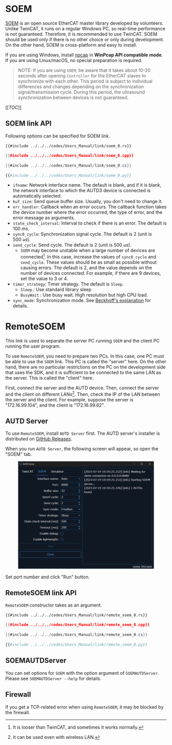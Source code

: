 # SOEM

[SOEM](https://github.com/OpenEtherCATsociety/SOEM) is an open source EtherCAT master library developed by volunteers.
Unlike TwinCAT, it runs on a regular Windows PC, so real-time performance is not guaranteed.
Therefore, it is recommended to use TwinCAT.
SOEM should be used only if there is no other choice or only during development.
On the other hand, SOEM is cross-platform and easy to install.

If you are using Windows, install [npcap](https://nmap.org/npcap/) in **WinPcap API compatible mode**.
If you are using Linux/macOS, no special preparation is required.

> NOTE: If you are using `SOEM`, be aware that it takes about 10-20 seconds after opening `Controller` for the EtherCAT slaves to synchronize with each other.
> This period is subject to individual differences and changes depending on the synchronization signal/transmission cycle.
> During this period, the ultrasound synchronization between devices is not guaranteed.

[[_TOC_]]

## SOEM link API

Following options can be specified for SOEM link.

```rust,should_panic,edition2021
{{#include ../../../codes/Users_Manual/link/soem_0.rs}}
```

```cpp
{{#include ../../../codes/Users_Manual/link/soem_0.cpp}}
```

```cs
{{#include ../../../codes/Users_Manual/link/soem_0.cs}}
```

```python
{{#include ../../../codes/Users_Manual/link/soem_0.py}}
```

- `ifname`: Network interface name. The default is blank, and if it is blank, the network interface to which the AUTD3 device is connected is automatically selected.
- `buf_size`: Send queue buffer size. Usually, you don't need to change it.
- `err_handler`: Callback when an error occurs. The callback function takes the device number where the error occurred, the type of error, and the error message as arguments.
- `state_check_interval`: Interval to check if there is an error. The default is $\SI{100}{ms}$.
- `sync0_cycle`: Synchronization signal cycle. The default is 2 (unit is $\SI{500}{us}$).
- `send_cycle`: Send cycle. The default is 2 (unit is $\SI{500}{us}$).
    - `SOEM` may become unstable when a large number of devices are connected[^fn_soem]. In this case, increase the values of `sync0_cycle` and `send_cycle`. These values should be as small as possible without causing errors. The default is 2, and the value depends on the number of devices connected. For example, if there are 9 devices, set the value to 3 or 4.
- `timer_strategy`: Timer strategy. The default is `Sleep`.
    - `Sleep`       : Use standard library sleep
    - `BusyWait`    : Use busy wait. High resolution but high CPU load.
- `sync_mode`: Synchronization mode. See [Beckhoff's explanation](https://infosys.beckhoff.com/english.php?content=../content/1033/ethercatsystem/2469122443.html&id=) for details.

# RemoteSOEM

This link is used to separate the server PC running `SOEM` and the client PC running the user program.

To use `RemoteSOEM`, you need to prepare two PCs.
In this case, one PC must be able to use the `SOEM` link.
This PC is called the "server" here.
On the other hand, there are no particular restrictions on the PC on the development side that uses the SDK, and it is sufficient to be connected to the same LAN as the server.
This is called the "client" here.

First, connect the server and the AUTD device.
Then, connect the server and the client on different LANs[^fn_remote_soem].
Then, check the IP of the LAN between the server and the client.
For example, suppose the server is "172.16.99.104", and the client is "172.16.99.62".

## AUTD Server

To use `RemoteSOEM`, install `AUTD Server` first.
The AUTD server's installer is distributed on [GitHub Releases](https://github.com/shinolab/autd3-server/releases).

When you run `AUTD Server`, the following screen will appear, so open the "SOEM" tab.

<figure>
  <img src="../../fig/Users_Manual/autdserver_remotesoem.jpg"/>
</figure>

Set port number and click "Run" button.

## RemoteSOEM link API

`RemoteSOEM` constructor takes <server ip address:port> as an argument.

```rust,should_panic,edition2021
{{#include ../../../codes/Users_Manual/link/remote_soem_0.rs}}
```

```cpp
{{#include ../../../codes/Users_Manual/link/remote_soem_0.cpp}}
```

```cs
{{#include ../../../codes/Users_Manual/link/remote_soem_0.cs}}
```

```python
{{#include ../../../codes/Users_Manual/link/remote_soem_0.py}}
```

## SOEMAUTDServer

You can set options for `SOEM` with the option argument of `SOEMAUTDServer`.
Please see `SOEMAUTDServer --help` for details.

## Firewall

If you get a TCP-related error when using `RemoteSOEM`, it may be blocked by the firewall.

[^fn_soem]: It is looser than TwinCAT, and sometimes it works normally.

[^fn_remote_soem]: It can be used even with wireless LAN.
